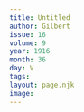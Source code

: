 ```yaml
---
title: Untitled
author: Gilbert
issue: 16
volume: 9
year: 1916
month: 36
day: V
tags:
layout: page.njk
image:
---
```




